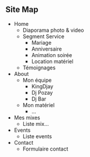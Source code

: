 ## Site Map ##
- Home
  - Diaporama photo & video
  - Segment Service
    - Mariage
    - Anniversaire
    - Animation soirée
    - Location matériel
  - Témoignages
- About
  - Mon équipe
    - KingDjay
    - Dj Pozay
    - Dj Bar
  - Mon matériel
    - ...
- Mes mixes
  - Liste mix...
- Events
  - Liste events
- Contact
  - Formulaire contact
